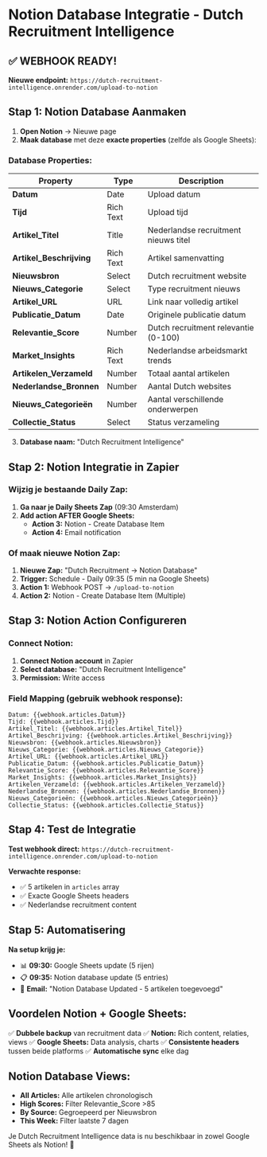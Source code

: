 # Notion Database Integratie - Dutch Recruitment Intelligence

## ✅ WEBHOOK READY!
**Nieuwe endpoint:** `https://dutch-recruitment-intelligence.onrender.com/upload-to-notion`

## Stap 1: Notion Database Aanmaken

1. **Open Notion** → Nieuwe page
2. **Maak database** met deze **exacte properties** (zelfde als Google Sheets):

### Database Properties:
| Property | Type | Description |
|----------|------|-------------|
| **Datum** | Date | Upload datum |
| **Tijd** | Rich Text | Upload tijd |
| **Artikel_Titel** | Title | Nederlandse recruitment nieuws titel |
| **Artikel_Beschrijving** | Rich Text | Artikel samenvatting |
| **Nieuwsbron** | Select | Dutch recruitment website |
| **Nieuws_Categorie** | Select | Type recruitment nieuws |
| **Artikel_URL** | URL | Link naar volledig artikel |
| **Publicatie_Datum** | Date | Originele publicatie datum |
| **Relevantie_Score** | Number | Dutch recruitment relevantie (0-100) |
| **Market_Insights** | Rich Text | Nederlandse arbeidsmarkt trends |
| **Artikelen_Verzameld** | Number | Totaal aantal artikelen |
| **Nederlandse_Bronnen** | Number | Aantal Dutch websites |
| **Nieuws_Categorieën** | Number | Aantal verschillende onderwerpen |
| **Collectie_Status** | Select | Status verzameling |

3. **Database naam:** "Dutch Recruitment Intelligence"

## Stap 2: Notion Integratie in Zapier

### Wijzig je bestaande Daily Zap:
1. **Ga naar je Daily Sheets Zap** (09:30 Amsterdam)
2. **Add action AFTER Google Sheets:**
   - **Action 3:** Notion - Create Database Item
   - **Action 4:** Email notification

### Of maak nieuwe Notion Zap:
1. **Nieuwe Zap:** "Dutch Recruitment → Notion Database"
2. **Trigger:** Schedule - Daily 09:35 (5 min na Google Sheets)
3. **Action 1:** Webhook POST → `/upload-to-notion`
4. **Action 2:** Notion - Create Database Item (Multiple)

## Stap 3: Notion Action Configureren

### Connect Notion:
1. **Connect Notion account** in Zapier
2. **Select database:** "Dutch Recruitment Intelligence" 
3. **Permission:** Write access

### Field Mapping (gebruik webhook response):
```
Datum: {{webhook.articles.Datum}}
Tijd: {{webhook.articles.Tijd}}  
Artikel_Titel: {{webhook.articles.Artikel_Titel}}
Artikel_Beschrijving: {{webhook.articles.Artikel_Beschrijving}}
Nieuwsbron: {{webhook.articles.Nieuwsbron}}
Nieuws_Categorie: {{webhook.articles.Nieuws_Categorie}}
Artikel_URL: {{webhook.articles.Artikel_URL}}
Publicatie_Datum: {{webhook.articles.Publicatie_Datum}}
Relevantie_Score: {{webhook.articles.Relevantie_Score}}
Market_Insights: {{webhook.articles.Market_Insights}}
Artikelen_Verzameld: {{webhook.articles.Artikelen_Verzameld}}
Nederlandse_Bronnen: {{webhook.articles.Nederlandse_Bronnen}}
Nieuws_Categorieën: {{webhook.articles.Nieuws_Categorieën}}
Collectie_Status: {{webhook.articles.Collectie_Status}}
```

## Stap 4: Test de Integratie

**Test webhook direct:**
`https://dutch-recruitment-intelligence.onrender.com/upload-to-notion`

**Verwachte response:**
- ✅ 5 artikelen in `articles` array
- ✅ Exacte Google Sheets headers
- ✅ Nederlandse recruitment content

## Stap 5: Automatisering

**Na setup krijg je:**
- 📊 **09:30:** Google Sheets update (5 rijen)
- 📋 **09:35:** Notion database update (5 entries) 
- 📧 **Email:** "Notion Database Updated - 5 artikelen toegevoegd"

## Voordelen Notion + Google Sheets:

✅ **Dubbele backup** van recruitment data
✅ **Notion:** Rich content, relaties, views
✅ **Google Sheets:** Data analysis, charts
✅ **Consistente headers** tussen beide platforms
✅ **Automatische sync** elke dag

## Notion Database Views:
- **All Articles:** Alle artikelen chronologisch
- **High Scores:** Filter Relevantie_Score >85
- **By Source:** Gegroepeerd per Nieuwsbron  
- **This Week:** Filter laatste 7 dagen

Je Dutch Recruitment Intelligence data is nu beschikbaar in zowel Google Sheets als Notion! 🚀